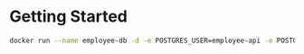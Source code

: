 # Getting Started

```bash
docker run --name employee-db -d -e POSTGRES_USER=employee-api -e POSTGRES_PASSWORD=aaa -p 5432:5432 postgres:16-bookworm
```